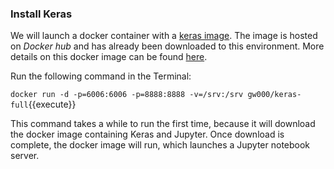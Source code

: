 ### Install Keras

We will launch a docker container with a [keras image](https://hub.docker.com/r/gw000/keras-full/). The image is hosted on *Docker hub* and has already been downloaded to this environment. More details on this docker image can be found [here](http://gw.tnode.com/docker/keras-full/).

Run the following command in the Terminal:

`docker run -d -p=6006:6006 -p=8888:8888 -v=/srv:/srv gw000/keras-full`{{execute}}

This command takes a while to run the first time, because it will download the docker image containing Keras and Jupyter. Once download is complete, the docker image will run, which launches a Jupyter notebook server.
